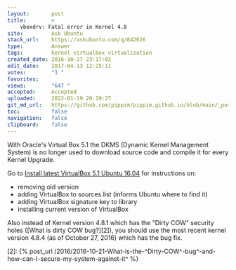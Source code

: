 ```yaml
---
layout:       post
title:        >
    vboxdrv: Fatal error in Kernel 4.8
site:         Ask Ubuntu
stack_url:    https://askubuntu.com/q/842626
type:         Answer
tags:         kernel virtualbox virtualization
created_date: 2016-10-27 23:17:02
edit_date:    2017-04-13 12:25:11
votes:        "1 "
favorites:    
views:        "647 "
accepted:     Accepted
uploaded:     2022-01-19 20:19:27
git_md_url:   https://github.com/pippim/pippim.github.io/blob/main/_posts/2016/2016-10-27-vboxdrv:-Fatal-error-in-Kernel-4.8.md
toc:          false
navigation:   false
clipboard:    false
---
```


With Oracle's Virtual Box 5.1 the DKMS (Dynamic Kernel Management System) is no longer used to download source code and compile it for every Kernel Upgrade.

Go to [Install latest VirtualBox 5.1 Ubuntu 16.04][1] for instructions on:

 - removing old version
 - adding VirtualBox to sources.list (informs Ubuntu where to find it)
 - adding VirtualBox signature key to library
 - installing current version of VirtualBox

Also instead of Kernel version 4.8.1 which has the "Dirty COW" security holes ([What is dirty COW bug?][2]), you should use the most recent kernel version 4.8.4 (as of October 27, 2016) which has the bug fix.


  [1]: https://www.linuxbabe.com/virtualbox/install-latest-virtualbox-5-1-ubuntu-16-04
  [2]: {% post_url /2016/2016-10-21-What-is-the-^Dirty-COW^-bug^-and-how-can-I-secure-my-system-against-it^ %}
